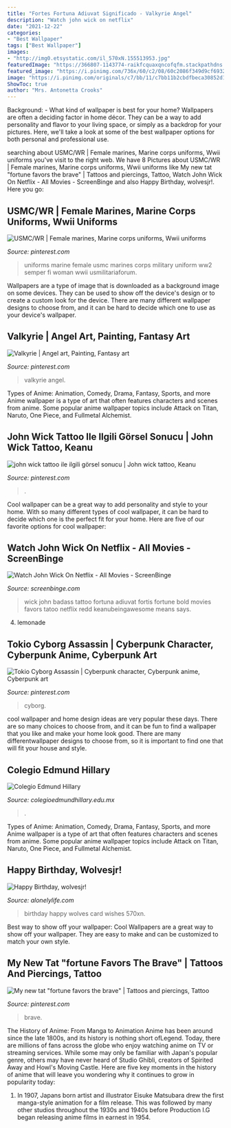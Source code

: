```yaml
---
title: "Fortes Fortuna Adiuvat Significado - Valkyrie Angel"
description: "Watch john wick on netflix"
date: "2021-12-22"
categories:
- "Best Wallpaper"
tags: ["Best Wallpaper"]
images:
- "http://img0.etsystatic.com/il_570xN.155513953.jpg"
featuredImage: "https://366807-1143774-raikfcquaxqncofqfm.stackpathdns.com/wp-content/uploads/2020/01/john-wick-tattoo.png"
featured_image: "https://i.pinimg.com/736x/60/c2/08/60c2086f349d9cf693233aad316691d7.jpg"
image: "https://i.pinimg.com/originals/c7/bb/11/c7bb11b2cbdfbeca30852d1356154ccd.jpg"
ShowToc: true
author: "Mrs. Antonetta Crooks"
---
```



Background: - What kind of wallpaper is best for your home?
Wallpapers are often a deciding factor in home décor. They can be a way to add personality and flavor to your living space, or simply as a backdrop for your pictures. Here, we'll take a look at some of the best wallpaper options for both personal and professional use.

	

		
searching about USMC/WR | Female marines, Marine corps uniforms, Wwii uniforms you've visit to the right web. We have 8 Pictures about USMC/WR | Female marines, Marine corps uniforms, Wwii uniforms like My new tat &quot;fortune favors the brave&quot; | Tattoos and piercings, Tattoo, Watch John Wick On Netflix - All Movies - ScreenBinge and also Happy Birthday, wolvesjr!. Here you go:
		
    
## USMC/WR | Female Marines, Marine Corps Uniforms, Wwii Uniforms

<img loading=lazy src="https://i.pinimg.com/736x/a8/89/68/a88968de32229068169c8ba062c55261--semper-fi-military-uniforms.jpg" onerror="this.onerror=null;this.src='https://tse4.mm.bing.net/th?id=OIP.d5kh5exU-wgaDAwCqZ4RgwHaJ6&amp;pid=15.1';" alt="USMC/WR | Female marines, Marine corps uniforms, Wwii uniforms">

_Source: pinterest.com_

>uniforms marine female usmc marines corps military uniform ww2 semper fi woman wwii usmilitariaforum. 

	

Wallpapers are a type of image that is downloaded as a background image on some devices. They can be used to show off the device's design or to create a custom look for the device. There are many different wallpaper designs to choose from, and it can be hard to decide which one to use as your device's wallpaper.

    
## Valkyrie | Angel Art, Painting, Fantasy Art

<img loading=lazy src="https://i.pinimg.com/originals/c7/bb/11/c7bb11b2cbdfbeca30852d1356154ccd.jpg" onerror="this.onerror=null;this.src='https://tse2.mm.bing.net/th?id=OIP.fDpB-lEfYiN1YSNytsbghgHaFj&amp;pid=15.1';" alt="Valkyrie | Angel art, Painting, Fantasy art">

_Source: pinterest.com_

>valkyrie angel. 

	

Types of Anime: Animation, Comedy, Drama, Fantasy, Sports, and more
Anime wallpaper is a type of art that often features characters and scenes from anime. Some popular anime wallpaper topics include Attack on Titan, Naruto, One Piece, and Fullmetal Alchemist.

    
## John Wick Tattoo Ile Ilgili Görsel Sonucu | John Wick Tattoo, Keanu

<img loading=lazy src="https://i.pinimg.com/736x/60/c2/08/60c2086f349d9cf693233aad316691d7.jpg" onerror="this.onerror=null;this.src='https://tse4.mm.bing.net/th?id=OIP.1_sJKQBNOVCCaD6e-NOK4wAAAA&amp;pid=15.1';" alt="john wick tattoo ile ilgili görsel sonucu | John wick tattoo, Keanu">

_Source: pinterest.com_

>. 

	

Cool wallpaper can be a great way to add personality and style to your home. With so many different types of cool wallpaper, it can be hard to decide which one is the perfect fit for your home. Here are five of our favorite options for cool wallpaper: 

    
## Watch John Wick On Netflix - All Movies - ScreenBinge

<img loading=lazy src="https://366807-1143774-raikfcquaxqncofqfm.stackpathdns.com/wp-content/uploads/2020/01/john-wick-tattoo.png" onerror="this.onerror=null;this.src='https://tse4.mm.bing.net/th?id=OIP.Av4gVH3f0b7pnyQtvOd0pwHaDA&amp;pid=15.1';" alt="Watch John Wick On Netflix - All Movies - ScreenBinge">

_Source: screenbinge.com_

>wick john badass tattoo fortuna adiuvat fortis fortune bold movies favors tatoo netflix redd keanubeingawesome means says. 

	

4. lemonade 

    
## Tokio Cyborg Assassin | Cyberpunk Character, Cyberpunk Anime, Cyberpunk Art

<img loading=lazy src="https://i.pinimg.com/736x/ab/f4/fc/abf4fcc222c2533eee58f68e12282ef6.jpg" onerror="this.onerror=null;this.src='https://tse3.mm.bing.net/th?id=OIP.GXPgykaipUrmyWXJaStFmAHaKb&amp;pid=15.1';" alt="Tokio Cyborg Assassin | Cyberpunk character, Cyberpunk anime, Cyberpunk art">

_Source: pinterest.com_

>cyborg. 

	

cool wallpaper and home design ideas are very popular these days. There are so many choices to choose from, and it can be fun to find a wallpaper that you like and make your home look good. There are many differentwallpaper designs to choose from, so it is important to find one that will fit your house and style.

    
## Colegio Edmund Hillary

<img loading=lazy src="https://3.files.edl.io/7df8/20/08/18/160059-8eb2b8b0-eeb7-47e7-bfe2-30f685e4627f.jpeg" onerror="this.onerror=null;this.src='https://tse3.mm.bing.net/th?id=OIP.3XayKdGenLaq5ifChaGQUgHaCZ&amp;pid=15.1';" alt="Colegio Edmund Hillary">

_Source: colegioedmundhillary.edu.mx_

>. 

	

Types of Anime: Animation, Comedy, Drama, Fantasy, Sports, and more
Anime wallpaper is a type of art that often features characters and scenes from anime. Some popular anime wallpaper topics include Attack on Titan, Naruto, One Piece, and Fullmetal Alchemist.

    
## Happy Birthday, Wolvesjr!

<img loading=lazy src="http://img0.etsystatic.com/il_570xN.155513953.jpg" onerror="this.onerror=null;this.src='https://tse3.mm.bing.net/th?id=OIP.Z82qIIomEu1q7mBykhWtYQHaFS&amp;pid=15.1';" alt="Happy Birthday, wolvesjr!">

_Source: alonelylife.com_

>birthday happy wolves card wishes 570xn. 

	

Best way to show off your wallpaper:
Cool Wallpapers are a great way to show off your wallpaper. They are easy to make and can be customized to match your own style.

    
## My New Tat &quot;fortune Favors The Brave&quot; | Tattoos And Piercings, Tattoo

<img loading=lazy src="https://i.pinimg.com/736x/75/ca/70/75ca70c27e57403c3a222a2b4428c94b--fortune-favors.jpg" onerror="this.onerror=null;this.src='https://tse2.mm.bing.net/th?id=OIP.4v6Lp2KPQj91F2TkijAUmQHaJ3&amp;pid=15.1';" alt="My new tat &quot;fortune favors the brave&quot; | Tattoos and piercings, Tattoo">

_Source: pinterest.com_

>brave. 

	

The History of Anime: From Manga to Animation
Anime has been around since the late 1800s, and its history is nothing short ofLegend. Today, there are millions of fans across the globe who enjoy watching anime on TV or streaming services. While some may only be familiar with Japan's popular genre, others may have never heard of Studio Ghibli, creators of Spirited Away and Howl's Moving Castle. Here are five key moments in the history of anime that will leave you wondering why it continues to grow in popularity today:
1) In 1907, Japans born artist and illustrator Eisuke Matsubara drew the first manga-style animation for a film release. This was followed by many other studios throughout the 1930s and 1940s before Production I.G began releasing anime films in earnest in 1954.

